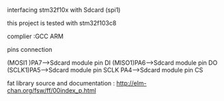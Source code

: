 

interfacing stm32f10x with Sdcard (spi1)

this project is tested with stm32f103c8 

complier :GCC ARM

pins connection

(MOSI1 )PA7-->Sdcard module pin DI
(MISO1)PA6-->Sdcard module pin DO
(SCLK1)PA5-->Sdcard module pin SCLK
PA4-->Sdcard module pin CS

                       
fat library source and documentation :
http://elm-chan.org/fsw/ff/00index_p.html